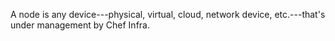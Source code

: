 A node is any device---physical, virtual, cloud, network device,
etc.---that's under management by Chef Infra.
